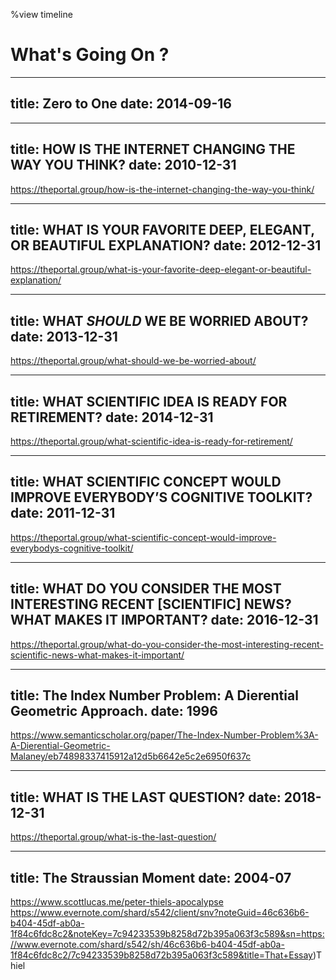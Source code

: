 %view timeline

# What's Going On ?

---
title: Zero to One
date: 2014-09-16
---

---
title: HOW IS THE INTERNET CHANGING THE WAY YOU THINK?
date: 2010-12-31
---
https://theportal.group/how-is-the-internet-changing-the-way-you-think/

---
title: WHAT IS YOUR FAVORITE DEEP, ELEGANT, OR BEAUTIFUL EXPLANATION?
date: 2012-12-31
---
https://theportal.group/what-is-your-favorite-deep-elegant-or-beautiful-explanation/

---
title: WHAT *SHOULD* WE BE WORRIED ABOUT?
date: 2013-12-31
---
https://theportal.group/what-should-we-be-worried-about/

---
title: WHAT SCIENTIFIC IDEA IS READY FOR RETIREMENT?
date: 2014-12-31
---
https://theportal.group/what-scientific-idea-is-ready-for-retirement/

---
title: WHAT SCIENTIFIC CONCEPT WOULD IMPROVE EVERYBODY’S COGNITIVE TOOLKIT?
date: 2011-12-31
---
https://theportal.group/what-scientific-concept-would-improve-everybodys-cognitive-toolkit/

---
title: WHAT DO YOU CONSIDER THE MOST INTERESTING RECENT [SCIENTIFIC] NEWS? WHAT MAKES IT IMPORTANT?
date: 2016-12-31
---
https://theportal.group/what-do-you-consider-the-most-interesting-recent-scientific-news-what-makes-it-important/

---
title: The Index Number Problem: A Dierential Geometric Approach.
date: 1996
---
https://www.semanticscholar.org/paper/The-Index-Number-Problem%3A-A-Dierential-Geometric-Malaney/eb74898337415912a12d5b6642e5c2e6950f637c

---
title: WHAT IS THE LAST QUESTION?
date: 2018-12-31
---
https://theportal.group/what-is-the-last-question/

---
title: The Straussian Moment
date: 2004-07
---
https://www.scottlucas.me/peter-thiels-apocalypse
https://www.evernote.com/shard/s542/client/snv?noteGuid=46c636b6-b404-45df-ab0a-1f84c6fdc8c2&noteKey=7c94233539b8258d72b395a063f3c589&sn=https://www.evernote.com/shard/s542/sh/46c636b6-b404-45df-ab0a-1f84c6fdc8c2/7c94233539b8258d72b395a063f3c589&title=That+Essay)Thiel
